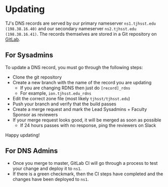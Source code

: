 # Updating

TJ's DNS records are served by our primary nameserver `ns1.tjhsst.edu (198.38.16.40)` and our secondary nameserver `ns2.tjhsst.edu (198.38.16.41)`. The records themselves are stored in a Git repository on [GitLab](https://github.com/tjcsl/gitbook/tree/935f10b2595581ad854feca84c606b0a3940f668/services/dns/updating/gitlab.tjhsst.edu).

## For Sysadmins

To update a DNS record, you must go through the following steps:

* Clone the git repository
* Create a new branch with the name of the record you are updating
  * If you are changing RDNS then just do `[record]_rdns`
  * For example, `ion.tjhsst.edu_rdns`
* Edit the correct zone file \(most likely `tjhsst/tjhsst.edu`\)
* Push your branch and verify that the build passes
* Create a merge request and mark the Lead Sysadmins + Faculty Sponsor as reviewers
* If your merge request looks good, it will be merged as soon as possible
  * If 24 hours passes with no response, ping the reviewers on Slack

Happy updating!

## For DNS Admins

* Once you merge to master, GitLab CI will go through a process to test your change and deploy it to `ns1`.
* If there is a green checkmark, then the CI steps have completed and the changes have been deployed to `ns1`.

